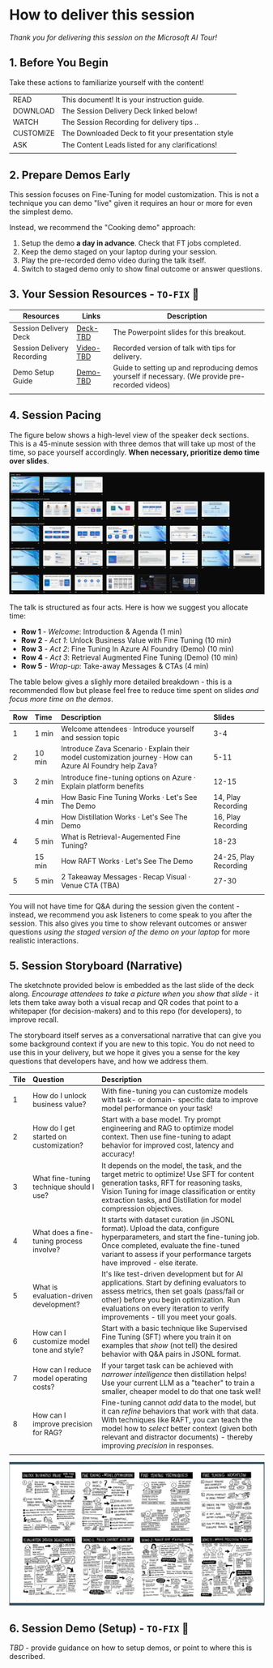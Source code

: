 # How to deliver this session

_Thank you for delivering this session on the Microsoft AI Tour!_

## 1. Before You Begin

Take these actions to familiarize yourself with the content!

| | |
|:---|:---| 
| READ | This document! It is your instruction guide. |
| DOWNLOAD | The Session Delivery Deck linked below! |
| WATCH | The Session Recording for delivery tips .. |
| CUSTOMIZE | The Downloaded Deck to fit your presentation style |
| ASK | The Content Leads listed for any clarifications!  |
| | |


## 2. Prepare Demos Early

This session focuses on Fine-Tuning for model customization. This is not a technique you can demo "live" given it requires an hour or more for even the simplest demo.

Instead, we recommend the "Cooking demo" approach:

1. Setup the demo **a day in advance**. Check that FT jobs completed.
1. Keep the demo staged on your laptop during your session.
1. Play the pre-recorded demo video during the talk itself.
1. Switch to staged demo only to show final outcome or answer questions.


## 3. Your Session Resources - `TO-FIX`  🚧

| Resources          | Links                            | Description |
|-------------------|----------------------------------|-------------------|
| Session Delivery Deck   |  [Deck-TBD](https://aka.ms/) |  The Powerpoint slides for this breakout.|
| Session Delivery Recording | [Video-TBD](https://aka.ms/) | Recorded version of talk with tips for delivery.  |
| Demo Setup Guide |[Demo-TBD](https://aka.ms/)  | Guide to setting up and reproducing demos yourself if necessary. (We provide pre-recorded videos) |
| | |


## 4. Session Pacing

The figure below shows a high-level view of the speaker deck sections. This is a 45-minute session with three demos that will take up most of the time, so pace yourself accordingly. **When necessary, prioritize demo time over slides**.

![Speaker Deck](./../docs/assets/Speaker-Deck.png)

The talk is structured as four acts. Here is how we suggest you allocate time:

- **Row 1** - _Welcome_: Introduction & Agenda (1 min)
- **Row 2** - _Act 1_: Unlock Business Value with Fine Tuning (10 min)
- **Row 3** - _Act 2_: Fine Tuning In Azure AI Foundry (Demo) (10 min)
- **Row 4** - _Act 3_: Retrieval Augmented Fine Tuning (Demo) (10 min)
- **Row 5** - _Wrap-up_: Take-away Messages & CTAs (4 min)

The table below gives a slighly more detailed breakdown - this is a recommended flow but please feel free to reduce time spent on slides _and focus more time on the demos_. 

| Row | Time | Description | Slides |
|:---|:---|:---|:---|
| 1 | 1 min | Welcome attendees · Introduce yourself and session topic | 3-4 |
| 2 | 10 min  | Introduce Zava Scenario · Explain their model customization journey · How can Azure AI Foundry help Zava? | 5-11 |
| 3 | 2 min  | Introduce fine-tuning options on Azure · Explain platform benefits | 12-15 |
|  | 4 min  | How Basic Fine Tuning Works · Let's See The Demo  | 14, Play Recording |
|  | 4 min  | How Distillation Works · Let's See The Demo  | 16, Play Recording |
| 4 | 5 min  | What is Retrieval-Augemented Fine Tuning? | 18-23 |
|   | 15 min  | How RAFT Works · Let's See The Demo  | 24-25, Play Recording |
| 5 | 5 min | 2 Takeaway Messages · Recap Visual · Venue CTA (TBA) | 27-30 |
| | | 

You will not have time for Q&A during the session given the content - instead, we recommend you ask listeners to come speak to you after the session. This also gives you time to show relevant outcomes or answer questions _using the staged version of the demo on your laptop_ for more realistic interactions.

## 5. Session Storyboard (Narrative)

The sketchnote provided below is embedded as the last slide of the deck along. _Encourage attendees to take a picture when you show that slide_ - it lets them take away both a visual recap and QR codes that point to a whitepaper (for decision-makers) and to this repo (for developers), to improve recall.

The storyboard itself serves as a conversational narrative that can give you some background context if you are new to this topic. You do not need to use this in your delivery, but we hope it gives you a sense for the key questions that developers have, and how we address them.

| Tile | Question | Description |
|:---|:---|:---|
| 1 | How do I unlock business value? | With fine-tuning you can customize models with task- or domain- specific data to improve model performance on your task!|
| 2 | How do I get started on customization?  | Start with a base model. Try prompt engineering and RAG to optimize model context. Then use fine-tuning to adapt behavior for improved cost, latency and accuracy! |
| 3 | What fine-tuning technique should I use? | It depends on the model, the task, and the target metric to optimize! Use SFT for content generation tasks, RFT for reasoning tasks, Vision Tuning for image classification or entity extraction tasks, and Distillation for model compression objectives. |
| 4 | What does a fine-tuning process involve? | It starts with dataset curation (in JSONL format). Upload the data, configure hyperparameters, and start the fine-tuning job. Once completed, evaluate the fine-tuned variant to assess if your performance targets have improved - else iterate. |
| 5 | What is evaluation-driven development? | It's like test-driven development but for AI applications. Start by defining evaluators to assess metrics, then set goals (pass/fail or other) before you begin optimization. Run evaluations on every iteration to verify improvements - till you meet your goals.|
| 6 | How can I customize model tone and style? | Start with a basic technique like Supervised Fine Tuning (SFT) where you train it on examples that _show_ (not tell) the desired behavior with Q&A pairs in JSONL format.|
| 7 | How can I reduce model operating costs? | If your target task can be achieved with _narrower intelligence_ then distillation helps! Use your current LLM as a "teacher" to train a smaller, cheaper model to do that one task well! |
| 8 | How can I improve precision for RAG?| Fine-tuning cannot _add_ data to the model, but it can _refine_ behaviors that work with that data. With techniques like RAFT, you can teach the model how to _select_ better context (given both relevant and distractor documents) - thereby improving _precision_ in responses. |
|  | | |

![Sketchnote](./../docs/assets/BRK443-Sketchnote.png)


## 6. Session Demo (Setup) - `TO-FIX`  🚧

_TBD_ - provide guidance on how to setup demos, or point to where this is described.
